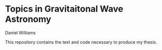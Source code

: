 # Topics in Gravitaitonal Wave Astronomy
Daniel Williams

This repository contains the text and code necessary to produce my thesis.

